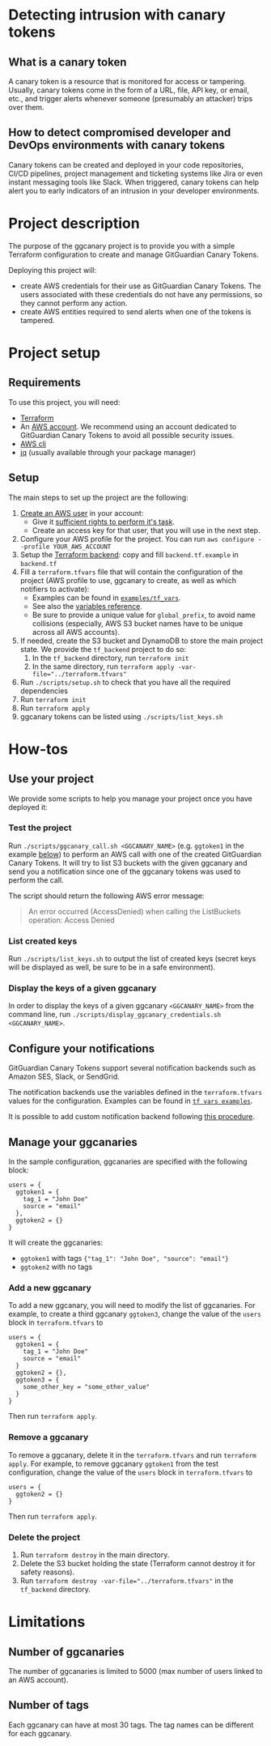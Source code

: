 # Detecting intrusion with canary tokens

## What is a canary token

A canary token is a resource that is monitored for access or tampering. Usually, canary tokens come in the form of a URL, file, API key, or email, etc., and trigger alerts whenever someone (presumably an attacker) trips over them.

## How to detect compromised developer and DevOps environments with canary tokens

Canary tokens can be created and deployed in your code repositories, CI/CD pipelines, project management and ticketing systems like Jira or even instant messaging tools like Slack. When triggered, canary tokens can help alert you to early indicators of an intrusion in your developer environments.

# Project description

The purpose of the ggcanary project is to provide you with a simple Terraform configuration to create and manage GitGuardian Canary Tokens.

Deploying this project will:

- create AWS credentials for their use as GitGuardian Canary Tokens. The users associated with these credentials do not have any permissions, so they cannot perform any action.
- create AWS entities required to send alerts when one of the tokens is tampered.

# Project setup

## Requirements

To use this project, you will need:

- [Terraform](https://learn.hashicorp.com/tutorials/terraform/install-cli)
- An [AWS account](https://aws.amazon.com/premiumsupport/knowledge-center/create-and-activate-aws-account/). We recommend using an account dedicated to GitGuardian Canary Tokens to avoid all possible security issues.
- [AWS cli](https://docs.aws.amazon.com/cli/latest/userguide/getting-started-install.html)
- [jq](https://stedolan.github.io/jq/) (usually available through your package manager)

## Setup

The main steps to set up the project are the following:

1. [Create an AWS user](https://docs.aws.amazon.com/IAM/latest/UserGuide/id_users_create.html) in your account:
   - Give it [sufficient rights to perform it's task](./docs/deploy_user_rights.md).
   - Create an access key for that user, that you will use in the next step.
2. Configure your AWS profile for the project. You can run `aws configure --profile YOUR_AWS_ACCOUNT`
3. Setup the [Terraform backend](https://www.terraform.io/language/settings/backends/configuration): copy and fill `backend.tf.example` in `backend.tf`
4. Fill a `terraform.tfvars` file that will contain the configuration of the project (AWS profile to use, ggcanary to create, as well as which notifiers to activate):
   - Examples can be found in [`examples/tf_vars`](./examples/tf_vars).
   - See also the [variables reference](./docs/variables_reference.md).
   - Be sure to provide a unique value for `global_prefix`, to avoid name collisions (especially, AWS S3 bucket names have to be unique across all AWS accounts).
5. If needed, create the S3 bucket and DynamoDB to store the main project state. We provide the `tf_backend` project to do so:
   1. In the `tf_backend` directory, run `terraform init`
   2. In the same directory, run `terraform apply -var-file="../terraform.tfvars"`
6. Run `./scripts/setup.sh` to check that you have all the required dependencies
7. Run `terraform init`
8. Run `terraform apply`
9. ggcanary tokens can be listed using `./scripts/list_keys.sh`

# How-tos

## Use your project

We provide some scripts to help you manage your project once you have deployed it:

### Test the project

Run `./scripts/ggcanary_call.sh <GGCANARY_NAME>` (e.g. `ggtoken1` in the example [below](#mange-your-ggcanaries)) to perform an AWS call with one of the created GitGuardian Canary Tokens. It will try to list S3 buckets with the given ggcanary and send you a notification since one of the ggcanary tokens was used to perform the call.

The script should return the following AWS error message:

> An error occurred (AccessDenied) when calling the ListBuckets operation: Access Denied

### List created keys

Run `./scripts/list_keys.sh` to output the list of created keys (secret keys will be displayed as well, be sure to be in a safe environment).

### Display the keys of a given ggcanary

In order to display the keys of a given ggcanary `<GGCANARY_NAME>` from the command line, run `./scripts/display_ggcanary_credentials.sh <GGCANARY_NAME>`.

## Configure your notifications

GitGuardian Canary Tokens support several notification backends such as Amazon SES, Slack, or SendGrid.

The notification backends use the variables defined in the `terraform.tfvars` values for the configuration.
Examples can be found in [`tf vars examples`](./examples/tfvars).

It is possible to add custom notification backend following [this procedure](./docs/how_to_add_a_notifier.md).

## Manage your ggcanaries

In the sample configuration, ggcanaries are specified with the following block:

```
users = {
  ggtoken1 = {
    tag_1 = "John Doe"
    source = "email"
  },
  ggtoken2 = {}
}
```

It will create the ggcanaries:

- `ggtoken1` with tags `{"tag_1": "John Doe", "source": "email"}`
- `ggtoken2` with no tags

### Add a new ggcanary

To add a new ggcanary, you will need to modify the list of ggcanaries. For example, to create a third ggcanary `ggtoken3`, change the value of the `users` block in `terraform.tfvars` to

```
users = {
  ggtoken1 = {
    tag_1 = "John Doe"
    source = "email"
  }
  ggtoken2 = {},
  ggtoken3 = {
    some_other_key = "some_other_value"
  }
}
```

Then run `terraform apply`.

### Remove a ggcanary

To remove a ggcanary, delete it in the `terraform.tfvars` and run `terraform apply`. For example, to remove ggcanary `ggtoken1` from the test configuration, change the value of the `users` block in `terraform.tfvars` to

```
users = {
  ggtoken2 = {}
}
```

Then run `terraform apply`.

### Delete the project

1. Run `terraform destroy` in the main directory.
2. Delete the S3 bucket holding the state (Terraform cannot destroy it for safety reasons).
3. Run `terraform destroy -var-file="../terraform.tfvars"` in the `tf_backend` directory.

# Limitations

## Number of ggcanaries

The number of ggcanaries is limited to 5000 (max number of users linked to an AWS account).

## Number of tags

Each ggcanary can have at most 30 tags. The tag names can be different for each ggcanary.
